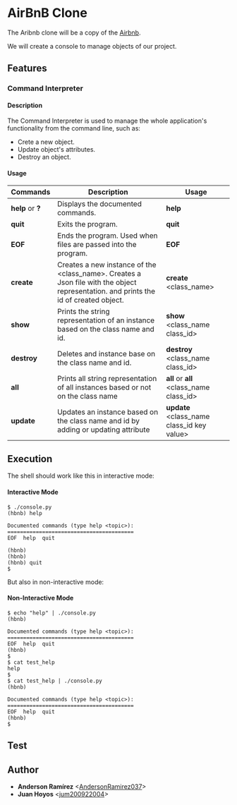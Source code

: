 # AirBnB Clone

The Aribnb clone will be a copy of the [Airbnb](https://www.airbnb.com/).

We will create a console to manage objects of our project.


## Features

### Command Interpreter

#### Description

The Command Interpreter is used to manage the whole application's functionality from the command line, such as:
+ Crete a new object.
+ Update object's attributes.
+ Destroy an object.

#### Usage

Commands | Description | Usage
-------- | ----------- |-------- |
**help** or **?**| Displays the documented commands. | **help**
**quit**     | Exits the program. | **quit**
**EOF**      | Ends the program. Used when files are passed into the program. | **EOF**
**create**  | Creates a new instance of the \<class_name\>. Creates a Json file with the object representation. and prints the id of created object. | **create** \<class_name\>
**show**    | Prints the string representation of an instance based on the class name and id. | **show** \<class_name class_id\>
**destroy** | Deletes and instance base on the class name and id. | **destroy** \<class_name class_id\>
**all** | Prints all string representation of all instances based or not on the class name | **all** or **all** \<class_name class_id\>
**update** | Updates an instance based on the class name and id by adding or updating attribute | **update** \<class_name class_id key value\>

## Execution
The shell should work like this in interactive mode:
#### Interactive Mode 
```
$ ./console.py
(hbnb) help

Documented commands (type help <topic>):
========================================
EOF  help  quit

(hbnb) 
(hbnb) 
(hbnb) quit
$
```
But also in non-interactive mode: 
#### Non-Interactive Mode 
```
$ echo "help" | ./console.py
(hbnb)

Documented commands (type help <topic>):
========================================
EOF  help  quit
(hbnb) 
$
$ cat test_help
help
$
$ cat test_help | ./console.py
(hbnb)

Documented commands (type help <topic>):
========================================
EOF  help  quit
(hbnb) 
$
```

## Test

## Author
* **Anderson Ramírez** <[AndersonRamirez037](https://github.com/AndersonRamirez037)>
* **Juan Hoyos** <[jum200922004](https://github.com/jum20092004)>